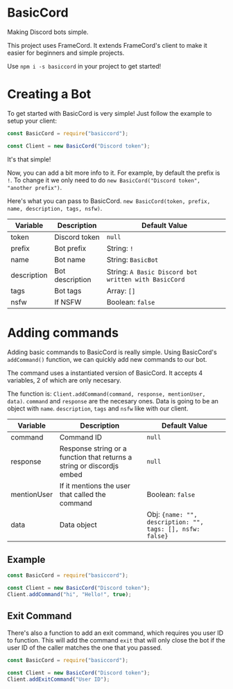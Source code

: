 # BasicCord
Making Discord bots simple.

This project uses FrameCord. It extends FrameCord's client to make it easier for beginners and simple projects.

Use `npm i -s basiccord` in your project to get started!

# Creating a Bot

To get started with BasicCord is very simple! Just follow the example to setup your client:

```javascript
const BasicCord = require("basiccord");

const Client = new BasicCord("Discord token");
```
It's that simple!

Now, you can add a bit more info to it.
For example, by default the prefix is `!`. To change it we only need to do `new BasicCord("Discord token", "another prefix")`.

Here's what you can pass to BasicCord. `new BasicCord(token, prefix, name, description, tags, nsfw)`.

| Variable | Description | Default Value |
| -------- | ----------- | ------------- |
| token | Discord token | `null` |
| prefix | Bot prefix | String: `!` |
| name | Bot name |  String: `BasicBot` |
| description | Bot description | String: `A Basic Discord bot written with BasicCord` |
| tags | Bot tags | Array: `[]` |
| nsfw | If NSFW | Boolean: `false` |

# Adding commands
Adding basic commands to BasicCord is really simple.
Using BasicCord's `addCommand()` function, we can quickly add new commands to our bot.

The command uses a instantiated version of BasicCord.
It accepts 4 variables, 2 of which are only necesary.

The function is: `Client.addCommand(command, response, mentionUser, data)`. `command` and `response` are the necesary ones.
Data is going to be an object with `name`. `description`, `tags` and `nsfw` like with our client.

| Variable | Description | Default Value |
| -------- | ----------- | ------------- |
| command | Command ID | `null` |
| response | Response string or a function that returns a string or discordjs embed | `null` |
| mentionUser | If it mentions the user that called the command |  Boolean: `false` |
| data | Data object | Obj: `{name: "", description: "", tags: [], nsfw: false}` |

## Example
```javascript
const BasicCord = require("basiccord");

const Client = new BasicCord("Discord token");
Client.addCommand("hi", "Hello!", true);
```

## Exit Command
There's also a function to add an exit command, which requires you user ID to function.
This will add the command `exit` that will only close the bot if the user ID of the caller matches the one that you passed.

```javascript
const BasicCord = require("basiccord");

const Client = new BasicCord("Discord token");
Client.addExitCommand("User ID");
```